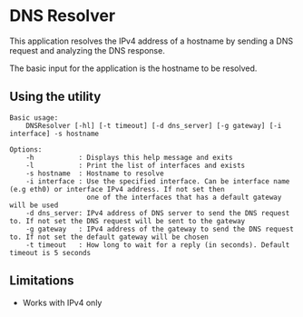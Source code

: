 DNS Resolver
============

This application resolves the IPv4 address of a hostname by sending a DNS request and analyzing the DNS response.

The basic input for the application is the hostname to be resolved.

Using the utility
-----------------
	Basic usage:
		DNSResolver [-hl] [-t timeout] [-d dns_server] [-g gateway] [-i interface] -s hostname

	Options:
		-h           : Displays this help message and exits
		-l           : Print the list of interfaces and exists
		-s hostname  : Hostname to resolve
		-i interface : Use the specified interface. Can be interface name (e.g eth0) or interface IPv4 address. If not set then
					   one of the interfaces that has a default gateway will be used
		-d dns_server: IPv4 address of DNS server to send the DNS request to. If not set the DNS request will be sent to the gateway
		-g gateway   : IPv4 address of the gateway to send the DNS request to. If not set the default gateway will be chosen
		-t timeout   : How long to wait for a reply (in seconds). Default timeout is 5 seconds

Limitations
-----------
- Works with IPv4 only
